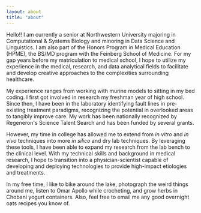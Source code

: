 ```yaml
---
layout: about
title: "about"
---
```


Hello!! I am currently a senior at Northwestern University majoring in Computational & Systems Biology and minoring in Data Science and Linguistics. I am also part of the Honors Program in Medical Education (HPME), the BS/MD program with the Feinberg School of Medicine. For my gap years before my matriculation to medical school, I hope to utilize my experience in the medical, research, and data analytical fields to facilitate and develop creative approaches to the complexities surrounding healthcare.

My experience ranges from working with murine models to sitting in my bed coding. I first got involved in research my freshman year of high school. Since then, I have been in the laboratory identifying fault lines in pre-existing treatment paradigms, recognizing the potential in overlooked areas to tangibly improve care. My work has been nationally recognized by Regeneron's Science Talent Search and has been funded by several grants.

However, my time in college has allowed me to extend from <em>in vitro</em> and <em>in vivo</em> techniques into more <em>in silico</em> and dry lab techniques. By leveraging these tools, I have been able to expand my research from the lab bench to the clinical level. With my technical skills and background in medical research, I hope to transition into a physician-scientist capable of developing and deploying technologies to provide high-impact etiologies and treatments.

In my free time, I like to bike around the lake, photograph the weird things around me, listen to Omar Apollo while crocheting, and grow herbs in Chobani yogurt containers. Also, feel free to email me any good overnight oats recipes you know of.

